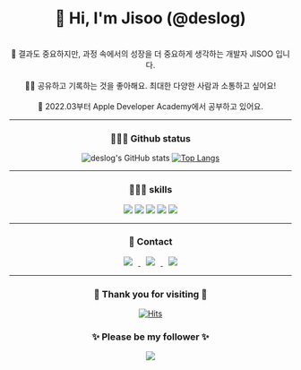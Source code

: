

<div align=center><h1>👋 Hi, I'm Jisoo (@deslog) </h1></div>
<div align=center>
  
  <div align=center>
  <br> 💁 결과도 중요하지만, 과정 속에서의 성장을 더 중요하게 생각하는 개발자 JISOO 입니다. <br>
  <br> ✍🏻 공유하고 기록하는 것을 좋아해요. 최대한 다양한 사람과 소통하고 싶어요! <br>
  <br> 🍎 2022.03부터 Apple Developer Academy에서 공부하고 있어요. <br>
  <div align=center>

    
  <hr>  
    <div align=center><h3> 💁🏻‍♀️ Github status </h3> </div>
    
![deslog's GitHub stats](https://github-readme-stats.vercel.app/api?username=deslog&show_icons=true&theme=onedark)
[![Top Langs](https://github-readme-stats.vercel.app/api/top-langs/?username=deslog&langs_count=10&layout=compact&theme=onedark)](https://github.com/deslog)

  
***
  
  <div align=center><h3> 👩🏻‍💻 skills </h3></div>
<div align=center>
  
<img src="https://img.shields.io/badge/Swift-F05138?style=flat-square&logo=Swift&logoColor=white"/> <img src="https://img.shields.io/badge/Python-3776AB?style=flat-square&logo=Python&logoColor=white"/> <img src="https://img.shields.io/badge/MSSQL-CC2927?style=flat-square&logo=Microsoft SQL server&logoColor=white"/> <img src="https://img.shields.io/badge/MySQL-4479A1?style=flat-square&logo=MySQL&logoColor=white"/> <img src="https://img.shields.io/badge/Tensorflow-FF6F00?style=flat-square&logo=Tensorflow&logoColor=white"/>
  
---

  <div align=center><h3> 📲 Contact </h3></div>
<div align=center>
<a href="https://didu-story.tistory.com/">
  <img
  src="http://img.shields.io/badge/-Tech%20Blog-655ced?style=flat&logo=github&link=https://didu-story.tistory.com/"
  style="height : auto; margin-left : 10px; margin-right : 10px;"/> </a> <a href="https://instagram.com/gguummee"> <img
       src="http://img.shields.io/badge/-Instagram-black?style=flat&logo=Instagram&link=https://instagram.com/gguummee/" style="height : auto; margin-left : 10px; margin-right : 10px;"/> </a> <a href="mailto:dlwltn815@gmail.com"> <img
  src="https://img.shields.io/badge/Gmail-d14836?style=flat-square&logo=Gmail&logoColor=white&link=mailto:dlwltn815@gmail.com"
  style="height : auto; margin-left : 10px; margin-right : 10px;"/>
</a>
</div>

---
  
<div align=center><h3> 👀 Thank you for visiting 🥳 </h3></div>
<div align=center>
  
[![Hits](https://hits.seeyoufarm.com/api/count/incr/badge.svg?url=https%3A%2F%2Fgithub.com%2Fdeslog&count_bg=%237586C8&title_bg=%23F5A915&icon=smugmug.svg&icon_color=%23E7E7E7&title=hits&edge_flat=false)](https://github.com/deslog)
  
<div align=center><h3> ✨ Please be my follower ✨ </h3></div>
<div align=center>
  <img src="https://img.shields.io/github/followers/deslog?style=social">
